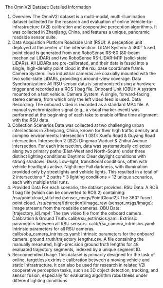 The OmniV2I Dataset: Detailed Information
1. Overview
The OmniV2I dataset is a multi-modal, multi-illumination dataset collected for the research and evaluation of online Vehicle-to-Infrastructure (V2I) calibration and cooperative perception algorithms. It was collected in Zhenjiang, China, and features a unique, panoramic roadside sensor suite.
2. Data Acquisition Platform
Roadside Unit (RSU): A perception unit deployed at the center of the intersection.
LiDAR System: A 360° fused point cloud is generated from one RoboSense RS-80 (80-beam mechanical LiDAR) and two RoboSense RS-LiDAR-M1P (solid-state LiDARs). All LiDARs are pre-calibrated, and their data is fused into a single, high-density point cloud in the rsu_base coordinate frame.
Camera System: Two industrial cameras are coaxially mounted with the two solid-state LiDARs, providing surround-view coverage.
Data Synchronization: All RSU sensor data is synchronized using a hardware trigger and recorded as a ROS 1 bag file.
Onboard Unit (OBU): A system mounted on a test vehicle.
Camera System: A single, forward-facing stereo camera, from which only the left video feed is used.
Data Recording: The onboard video is recorded as a standard MP4 file. A manual synchronization signal (e.g., a visual marker event) was performed at the beginning of each take to enable offline time alignment with the RSU data.
3. Collection Scenarios
Data was collected at two challenging urban intersections in Zhenjiang, China, known for their high traffic density and complex environments:
Intersection 1 (IS1): Xuefu Road & Guyang Road intersection.
Intersection 2 (IS2): Dingmao Viaduct & Zhihui Avenue intersection.
For each intersection, data was systematically collected along two primary paths (East-West and North-South) under three distinct lighting conditions:
Daytime: Clear daylight conditions with strong shadows.
Dusk: Low-light, transitional conditions, often with vehicle headlights active.
Nighttime: Full darkness, with illumination provided only by streetlights and vehicle lights.
This resulted in a total of 2 intersections * 2 paths * 3 lighting conditions = 12 unique scenarios, each with multiple trial runs.
4. Provided Data
For each scenario, the dataset provides:
RSU Data: A ROS 1 bag file (which can be converted to ROS 2) containing:
/rsu/pointcloud_stitched (sensor_msgs/PointCloud2): The 360° fused point cloud.
/rsu/camera/[direction]/image_raw (sensor_msgs/Image): Image streams from the roadside cameras.
OBU Data:
[trajectory_id].mp4: The raw video file from the onboard camera.
Calibration & Ground Truth:
calib/rsu_extrinsics.yaml: Extrinsic parameters between all RSU sensors.
calib/rsu_camera_intrinsics.yaml: Intrinsic parameters for all RSU cameras.
calib/obu_camera_intrinsics.yaml: Intrinsic parameters for the onboard camera.
ground_truth/trajectory_lengths.csv: A file containing the manually measured, high-precision ground truth lengths for 48 evaluated trajectory segments, indexed by a unique segment ID.
5. Recommended Usage
This dataset is primarily designed for the task of online, targetless extrinsic calibration between a moving vehicle and static infrastructure. It can also be used for research in related V2I cooperative perception tasks, such as 3D object detection, tracking, and sensor fusion, especially for evaluating algorithm robustness under different lighting conditions.

